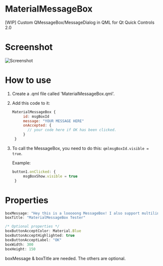# MaterialMessageBox
[WIP] Custom QMessageBox/MessageDialog in QML for Qt Quick Controls 2.0

# Screenshot

![Screenshot](http://i.imgur.com/mdi98aF.png)

# How to use

1. Create a .qml file called 'MaterialMessageBox.qml'.

2. Add this code to it:
   ```qml
   MaterialMessageBox {
        id: msgBoxId
        message: "YOUR MESSAGE HERE"
        onAccepted: {
          // your code here if OK has been clicked. 
        }
    }
    ```
   
3. To call the MessageBox, you need to do this: ```qmlmsgBoxId.visible = true```.

   Example:
   ```qml
   button1.onClicked: {
        msgBoxShow.visible = true
    }
    ```

# Properties

```qml
boxMessage: "Hey this is a looooong MessageBox! I also support multiline! :)"
boxTitle: "MaterialMessageBox Tester"

/* Optional properties */
boxButtonAcceptColor: Material.Blue
boxButtonAcceptHighlighted: true
boxButtonAcceptLabel: "OK"
boxWidth: 300
boxHeight: 150
```

boxMessage & boxTitle are needed. The others are optional.
